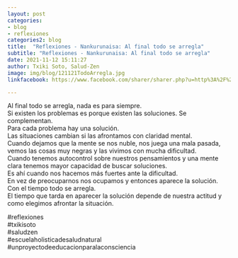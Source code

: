 ```yaml
---
layout: post
categories:
- blog
- reflexiones
categories2: blog
title:  "Reflexiones - Nankurunaisa: Al final todo se arregla"
subtitle: "Reflexiones - Nankurunaisa: Al final todo se arregla"
date: 2021-11-12 15:11:27
author: Txiki Soto, Salud-Zen
image: img/blog/121121TodoArregla.jpg
linkfacebook: https://www.facebook.com/sharer/sharer.php?u=http%3A%2F%2Fwww.salud-zen.com%2Fblog%2Freflexiones%2F2021%2F11%2F12%2Freflexiones-nankurunaisa.html&amp;src=sdkpreparse

---  
```

Al final todo se arregla, nada es para siempre.  
Si existen los problemas es porque existen las soluciones. Se complementan.  
Para cada problema hay una solución.    
Las situaciones cambian si las afrontamos con claridad mental.  
Cuando dejamos que la mente se nos nuble, nos juega una mala pasada, vemos las cosas muy negras y las vivimos con mucha dificultad.  
Cuando tenemos autocontrol sobre nuestros pensamientos y una mente clara tenemos mayor capacidad de buscar soluciones.  
Es ahí cuando nos hacemos más fuertes ante la dificultad.  
En vez de preocuparnos nos ocupamos y entonces aparece la solución.  
Con el tiempo todo se arregla.   
El tiempo que tarda en aparecer la solución depende de nuestra actitud y como elegimos afrontar la situación.  

#reflexiones   
#txikisoto  
#saludzen   
#escuelaholisticadesaludnatural   
#unproyectodeeducacionparalaconsciencia  
